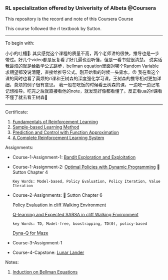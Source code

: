 ### RL specialization offered by Univerisity of Albeta @Coursera

This repository is the record and note of this Coursera Course

This course followed the rl textbook by Sutton. 

-------------------
To begin with:

小小的吐槽🤫: 其实感觉这个课程的质量不高，两个老师讲的很快，推导也是一步带过。好几个video都是反复看了好几遍也没听懂，但是一看书就很清楚。
说实话我最烦的就是给数学公式跳步，bellman equation里面对哪个Random Variable求期望都没说清楚，直接给推导公式。刚开始看的时候一头雾水。😡
我在看这个课的同时也看了莫烦的rl课和王树森的深度强化学习课。王树森的推导相对更加详细，莫烦的例子很有意思。
我一般在吃饭的时候看王树森的课，一边吃一边记笔记想推导。吃完之后就直接看他的note，就发现好像都看懂了。反正看ua的rl课看不懂了就去看王树森🐶

--------------------

Certificate:

1. [Fundamentals of Reinforcement Learning](https://github.com/yoyostudy/rl_ua/blob/main/Certificates/UA_RL_1.pdf)
2. [Sample-based Learning Method](https://github.com/yoyostudy/rl_ua/blob/main/Certificates/UA_RL_2.pdf)
3. [Prediction and Control with Function Approximation](https://github.com/yoyostudy/rl_ua/blob/main/Certificates/UA_RL_3.pdf)
4. [A Complete Reinforcement Learning System](https://github.com/yoyostudy/rl_ua/blob/main/Certificates/UA_RL_4.pdf)

Assignments:

- Course-1-Assignment-1: [Bandit Exploration and Exploitation](https://github.com/yoyostudy/rl_ua/tree/main/code/C1_W1_A1_bandit_exploration_eploitation/Bandits)
- Course-1-Assignment-2: [Optimal Policies with Dynamic Programming](https://github.com/yoyostudy/rl_ua/blob/main/code/C1_W1_A2_GridworldCityParking_DP/DynamicProgramming/Assignment2.ipynb) 🔗 Sutton Chapter 4
      
      Key Words: Model-based, Policy Evaluation, Policy Iteration, Value Iteration
- Course-2-Assignments: 🔗 Sutton Chapter 6
  
  [Policy Evaluation in cliff Walking Environment](https://github.com/yoyostudy/rl_ua/tree/main/code/C2_A1_CliffWalking_PolicyEvaluation/Policy%20Evaluation%20with%20Temporal%20Difference%20Learning)
  
  [Q-learning and Expected SARSA in cliff Walking Environment](https://github.com/yoyostudy/rl_ua/tree/main/code/C2_A2_Qlearning_SARSA_CliffWalking/Q-Learning%20and%20Expected%20Sarsa)

      key Words: TD, Model-free, boostrapping, TD(0), policy-based
   
   [Dyna-Q for Maze](https://github.com/yoyostudy/rl_ua/tree/main/code/C2_A3_Dyna-Q_Maze/Dyna-Q)
   
 - Course-3-Assignment-1
 
 - Course-4-Capstone: [Lunar Lander](https://github.com/yoyostudy/rl_ua/tree/main/code/C4_lunar_lander_ua_rl)
      
 Notes:
  
 1. [Induction on Bellman Equations](https://github.com/yoyostudy/rl_ua/blob/main/notes/bellman_equation.md)
  
  
  










